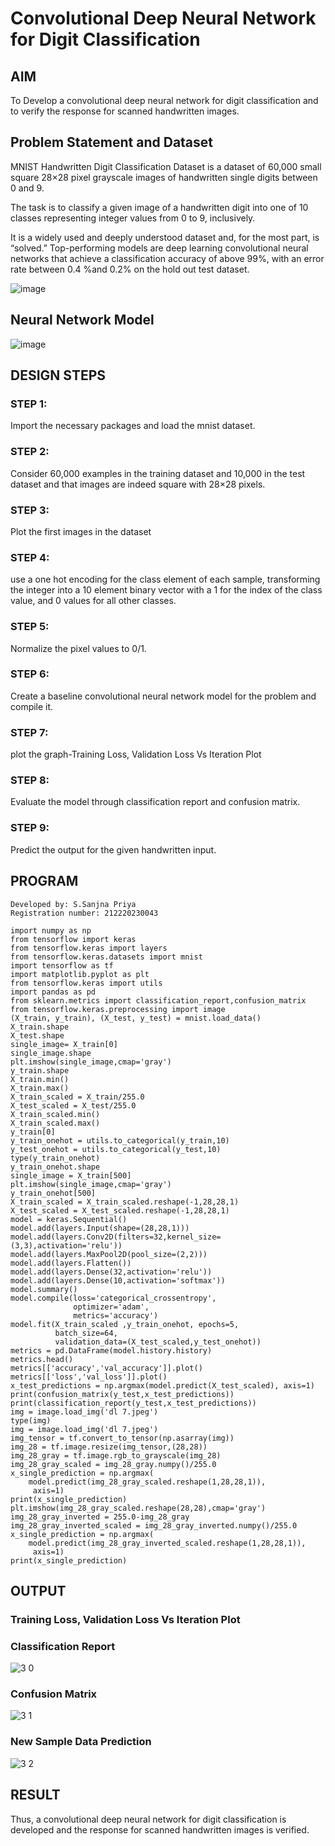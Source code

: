 # Convolutional Deep Neural Network for Digit Classification

## AIM

To Develop a convolutional deep neural network for digit classification and to verify the response for scanned handwritten images.

## Problem Statement and Dataset
MNIST Handwritten Digit Classification Dataset is a dataset of 60,000 small square 28×28 pixel grayscale images of handwritten single digits between 0 and 9.

The task is to classify a given image of a handwritten digit into one of 10 classes representing integer values from 0 to 9, inclusively.

It is a widely used and deeply understood dataset and, for the most part, is “solved.” Top-performing models are deep learning convolutional neural networks that achieve a classification accuracy of above 99%, with an error rate between 0.4 %and 0.2% on the hold out test dataset.

![image](https://user-images.githubusercontent.com/75235813/190914706-5a654e37-59c4-4115-8e76-079f569c01bc.png)

## Neural Network Model

![image](https://user-images.githubusercontent.com/75235813/190948936-0031040a-8593-49f9-b363-b4ad12c95de8.png)

## DESIGN STEPS

### STEP 1:
Import the necessary packages and load the mnist dataset.

### STEP 2:
Consider  60,000 examples in the training dataset and 10,000 in the test dataset and that images are indeed square with 28×28 pixels.

### STEP 3:
Plot the first images in the dataset

### STEP 4:
use a one hot encoding for the class element of each sample, transforming the integer into a 10 element binary vector with a 1 for the index of the class value, and 0 values for all other classes. 

### STEP 5:
Normalize the pixel values to 0/1.

### STEP 6:
Create a baseline convolutional neural network model for the problem and compile it.

### STEP 7:
plot the graph-Training Loss, Validation Loss Vs Iteration Plot

### STEP 8:
Evaluate the model through classification report and confusion matrix.

### STEP 9:
Predict  the output for the given handwritten input.

## PROGRAM
```
Developed by: S.Sanjna Priya
Registration number: 212220230043
```
```
import numpy as np
from tensorflow import keras
from tensorflow.keras import layers
from tensorflow.keras.datasets import mnist
import tensorflow as tf
import matplotlib.pyplot as plt
from tensorflow.keras import utils
import pandas as pd
from sklearn.metrics import classification_report,confusion_matrix
from tensorflow.keras.preprocessing import image
(X_train, y_train), (X_test, y_test) = mnist.load_data()
X_train.shape
X_test.shape
single_image= X_train[0]
single_image.shape
plt.imshow(single_image,cmap='gray')
y_train.shape
X_train.min()
X_train.max()
X_train_scaled = X_train/255.0
X_test_scaled = X_test/255.0
X_train_scaled.min()
X_train_scaled.max()
y_train[0]
y_train_onehot = utils.to_categorical(y_train,10)
y_test_onehot = utils.to_categorical(y_test,10)
type(y_train_onehot)
y_train_onehot.shape
single_image = X_train[500]
plt.imshow(single_image,cmap='gray')
y_train_onehot[500]
X_train_scaled = X_train_scaled.reshape(-1,28,28,1)
X_test_scaled = X_test_scaled.reshape(-1,28,28,1)
model = keras.Sequential()
model.add(layers.Input(shape=(28,28,1)))
model.add(layers.Conv2D(filters=32,kernel_size=(3,3),activation='relu'))
model.add(layers.MaxPool2D(pool_size=(2,2)))
model.add(layers.Flatten())
model.add(layers.Dense(32,activation='relu'))
model.add(layers.Dense(10,activation='softmax'))
model.summary()
model.compile(loss='categorical_crossentropy',
              optimizer='adam',
              metrics='accuracy')
model.fit(X_train_scaled ,y_train_onehot, epochs=5,
          batch_size=64, 
          validation_data=(X_test_scaled,y_test_onehot))
metrics = pd.DataFrame(model.history.history)
metrics.head()
metrics[['accuracy','val_accuracy']].plot()
metrics[['loss','val_loss']].plot()
x_test_predictions = np.argmax(model.predict(X_test_scaled), axis=1)
print(confusion_matrix(y_test,x_test_predictions))
print(classification_report(y_test,x_test_predictions))
img = image.load_img('dl 7.jpeg')
type(img)
img = image.load_img('dl 7.jpeg')
img_tensor = tf.convert_to_tensor(np.asarray(img))
img_28 = tf.image.resize(img_tensor,(28,28))
img_28_gray = tf.image.rgb_to_grayscale(img_28)
img_28_gray_scaled = img_28_gray.numpy()/255.0
x_single_prediction = np.argmax(
    model.predict(img_28_gray_scaled.reshape(1,28,28,1)),
     axis=1)
print(x_single_prediction)
plt.imshow(img_28_gray_scaled.reshape(28,28),cmap='gray')
img_28_gray_inverted = 255.0-img_28_gray
img_28_gray_inverted_scaled = img_28_gray_inverted.numpy()/255.0
x_single_prediction = np.argmax(
    model.predict(img_28_gray_inverted_scaled.reshape(1,28,28,1)),
     axis=1)
print(x_single_prediction)
```

## OUTPUT

### Training Loss, Validation Loss Vs Iteration Plot


### Classification Report

![3 0](https://user-images.githubusercontent.com/75234965/190945418-2573f3e7-6b36-46f2-ba5d-018c9fbdd24a.PNG)

### Confusion Matrix

![3 1](https://user-images.githubusercontent.com/75234965/190945553-ce843adb-fa09-449e-bb77-e8494d8cd514.PNG)

### New Sample Data Prediction

![3 2](https://user-images.githubusercontent.com/75234965/190945568-86ca55f9-9604-4b48-9e40-02097c0e8bee.PNG)

## RESULT
Thus, a convolutional deep neural network for digit classification is developed and the response for scanned handwritten images is verified.
